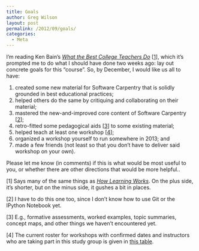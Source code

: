 ```yaml
---
title: Goals
author: Greg Wilson
layout: post
permalink: /2012/09/goals/
categories:
  - Meta
---
```

I&#8217;m reading Ken Bain&#8217;s [<cite>What the Best College Teachers Do</cite>][1] [[1][2]], which it&#8217;s prompted me to do what I should have done two weeks ago: lay out concrete goals for this &#8220;course&#8221;. So, by December, I would like us all to have:

1.  created some new material for Software Carpentry that is solidly grounded in best educational practices;
2.  helped others do the same by critiquing and collaborating on their material;
3.  mastered the new-and-improved core content of Software Carpentry [[2][3]];
4.  retro-fitted some pedagogical aids [[3][4]] to some existing material;
5.  helped teach at least one workshop [[4][5]];
6.  organized a workshop yourself to run somewhere in 2013; and
7.  made a few friends (not least so that you don&#8217;t have to deliver said workshop on your own).

Please let me know (in comments) if this is what would be most useful to you, or whether there are other directions that would be more helpful..

<p id="1">
  [1] Says many of the same things as <a href="http://www.amazon.com/How-Learning-Works-Research-Based-Jossey-Bass/dp/0470484101/"><cite>How Learning Works</cite></a>. On the plus side, it&#8217;s shorter, but on the minus side, it gushes a bit in places.
</p>

<p id="2">
  [2] I have to do this one too, since I don&#8217;t know how to use Git or the IPython Notebook yet.
</p>

<p id="3">
  [3] E.g., formative assessments, worked examples, topic summaries, concept maps, and other things we haven&#8217;t encountered yet.
</p>

<p id="4">
  [4] The current roster for workshops with confirmed dates and instructors who are taking part in this study group is given in <a href="http://teaching.software-carpentry.org/wp-content/uploads/2012/09/table.html">this table</a>.
</p>

 [1]: http://www.amazon.com/What-Best-College-Teachers-Do/dp/0674013255/
 [2]: #1
 [3]: #2
 [4]: #3
 [5]: #4
